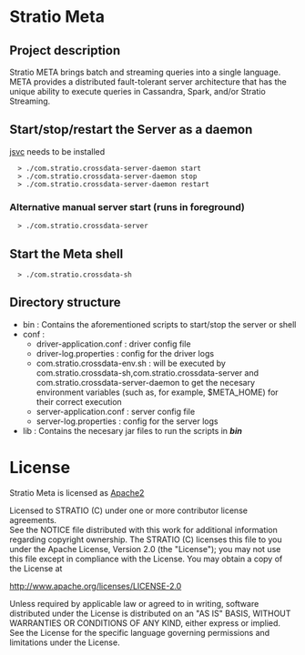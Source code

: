 # Stratio Meta #

## Project description ##

Stratio META brings batch and streaming queries into a single language. META provides a distributed fault-tolerant server architecture that has the unique ability to execute queries in Cassandra, Spark, and/or Stratio Streaming.



## Start/stop/restart the Server as a daemon ##
[jsvc](http://commons.apache.org/proper/commons-daemon/jsvc.html) needs to be installed 

```
  > ./com.stratio.crossdata-server-daemon start
  > ./com.stratio.crossdata-server-daemon stop
  > ./com.stratio.crossdata-server-daemon restart
```


### Alternative manual server start (runs in foreground) ###

```
  > ./com.stratio.crossdata-server
```

## Start the Meta shell ##

```
  > ./com.stratio.crossdata-sh
```

## Directory structure ##

  * bin : Contains the aforementioned scripts to start/stop the server or shell
  * conf : 
    * driver-application.conf : driver config file
    * driver-log.properties : config for the driver logs
    * com.stratio.crossdata-env.sh : will be executed by com.stratio.crossdata-sh,com.stratio.crossdata-server and com.stratio.crossdata-server-daemon to get the necesary environment variables (such as, for example, $META_HOME) for their correct execution
    * server-application.conf : server config file
    * server-log.properties : config for the server logs
  * lib : Contains the necesary jar files to run the scripts in ***bin***


# License #

Stratio Meta is licensed as [Apache2](http://www.apache.org/licenses/LICENSE-2.0.txt)

Licensed to STRATIO (C) under one or more contributor license agreements.  
See the NOTICE file distributed with this work for additional information 
regarding copyright ownership.  The STRATIO (C) licenses this file
to you under the Apache License, Version 2.0 (the
"License"); you may not use this file except in compliance
with the License.  You may obtain a copy of the License at

  http://www.apache.org/licenses/LICENSE-2.0

Unless required by applicable law or agreed to in writing,
software distributed under the License is distributed on an
"AS IS" BASIS, WITHOUT WARRANTIES OR CONDITIONS OF ANY
KIND, either express or implied.  See the License for the
specific language governing permissions and limitations
under the License.
